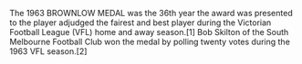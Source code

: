 The 1963 BROWNLOW MEDAL was the 36th year the award was presented to the player adjudged the fairest and best player during the Victorian Football League (VFL) home and away season.[1] Bob Skilton of the South Melbourne Football Club won the medal by polling twenty votes during the 1963 VFL season.[2]

